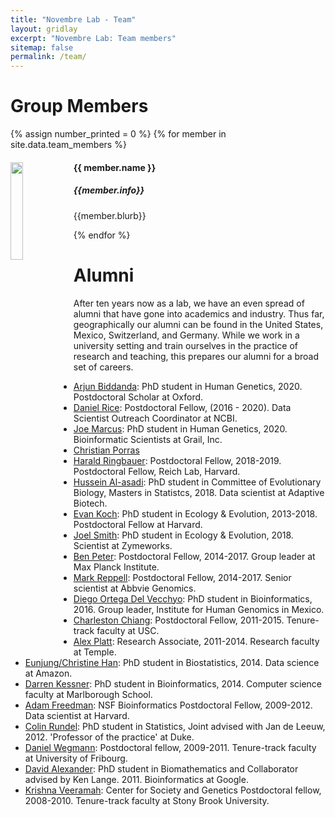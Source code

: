 ```yaml
---
title: "Novembre Lab - Team"
layout: gridlay
excerpt: "Novembre Lab: Team members"
sitemap: false
permalink: /team/
---
```


# Group Members

{% assign number_printed = 0 %}
{% for member in site.data.team_members %}

<div class="row">

<div class="col-sm-11 clearfix">
  <img src="{{ site.url }}{{ site.baseurl }}/images/teampic/{{ member.photo }}" class="img-responsive" width="20%" style="float: left" />
  <h4>{{ member.name }}</h4>
  <h5><i>{{member.info}}</i></h5>
  <p>{{member.blurb}}</p>
</div>

</div>

{% endfor %}

# Alumni 
 After ten years now as a lab, we have an even spread of alumni that have gone into academics and industry. Thus far, geographically our alumni can be found in the United States, Mexico, Switzerland, and Germany.  While we work in a university setting and train ourselves in the practice of research and teaching, this prepares our alumni for a broad set of careers. 

- [Arjun Biddanda](https://aabiddanda.github.io/): PhD student in Human Genetics, 2020. Postdoctoral Scholar at Oxford.
- [Daniel Rice](https://dp-rice.github.io/): Postdoctoral Fellow, (2016 - 2020). Data Scientist Outreach Coordinator at NCBI.  
- [Joe Marcus](https://www.linkedin.com/in/joseph-marcus-661bb3ab/): PhD student in Human Genetics, 2020.  Bioinformatic Scientists at Grail, Inc.
- [Christian Porras]() 
- [Harald Ringbauer](https://reich.hms.harvard.edu/people/harald-ringbauer): Postdoctoral Fellow, 2018-2019. Postdoctoral Fellow, Reich Lab, Harvard.  
- [Hussein Al-asadi](https://www.linkedin.com/in/hussein-al-asadi-82b5b71b): PhD student in Committee of Evolutionary Biology, Masters in Statistcs, 2018.  Data scientist at Adaptive Biotech.  
- [Evan Koch](https://emkoch.github.io): PhD student in Ecology & Evolution, 2013-2018.  Postdoctoral Fellow at Harvard.
- [Joel Smith](https://www.linkedin.com/in/joel-smith-36a32a149): PhD student in Ecology & Evolution, 2018.  Scientist at Zymeworks. 
- [Ben Peter](http://www.eva.mpg.de/genetics/staff/benjamin-peter/index.html): Postdoctoral Fellow, 2014-2017.  Group leader at Max Planck Institute. 
- [Mark Reppell](https://www.linkedin.com/in/mark-reppell-9870a981): Postdoctoral Fellow, 2014-2017.  Senior scientist at Abbvie Genomics.
- [Diego Ortega Del Vecchyo](http://diegoortega.bol.ucla.edu/): PhD student in Bioinformatics, 2016.  Group leader, Institute for Human Genomics in Mexico.  
- [Charleston Chiang](https://chianglab.usc.edu): Postdoctoral Fellow, 2011-2015. Tenure-track faculty at USC.  
- [Alex Platt](http://www.alexanderplatt.org): Research Associate, 2011-2014.  Research faculty at Temple.
- [Eunjung/Christine Han](https://www.linkedin.com/pub/eunjung-christine-han/85/5a8/510): PhD student in Biostatistics, 2014.  Data science at Amazon.
- [Darren Kessner](https://www.linkedin.com/in/darrenkessner): PhD student in Bioinformatics, 2014.  Computer science faculty at Marlborough School.
- [Adam Freedman](https://www.linkedin.com/pub/adam-freedman/17/811/b92): NSF Bioinformatics Postdoctoral Fellow, 2009-2012.  Data scientist at Harvard.
- [Colin Rundel](https://stat.duke.edu/~cr173/): PhD student in Statistics, Joint advised with Jan de Leeuw, 2012. 'Professor of the practice' at Duke.
- [Daniel Wegmann](http://www.unifr.ch/biochem/index.php?id=789): Postdoctoral fellow, 2009-2011. Tenure-track faculty at University of Fribourg.
- [David Alexander](http://dalexander.github.io/): PhD student in Biomathematics and Collaborator advised by Ken Lange.  2011.  Bioinformatics at Google. 
- [Krishna Veeramah](http://life.bio.sunysb.edu/ee/veeramahlab/): Center for Society and Genetics Postdoctoral fellow, 2008-2010.  Tenure-track faculty at Stony Brook University.  
